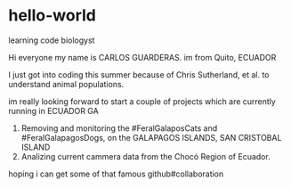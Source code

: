 # hello-world
learning code biologyst


Hi everyone my name is CARLOS GUARDERAS.
im from Quito, ECUADOR

I just got into coding this summer because of Chris Sutherland, et al. to understand animal populations.

im really looking forward to start a couple of projects which are currently running in ECUADOR
GA
1. Removing and monitoring the #FeralGalaposCats and #FeralGalapagosDogs, on the GALAPAGOS ISLANDS, SAN CRISTOBAL ISLAND
2. Analizing current cammera data from the Chocó Region of Ecuador.

hoping i can get some of that famous github#collaboration
